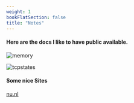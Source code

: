 ```yaml
---
weight: 1
bookFlatSection: false
title: "Notes"
---
```



#### Here are the docs I like to have public available.


![memory](/images/proces_mem1.jpg)


![tcpstates](/images/TCPstate.jpg)


#### Some nice Sites

[nu.nl](https://nu.nl)
